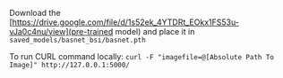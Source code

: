 Download the [https://drive.google.com/file/d/1s52ek_4YTDRt_EOkx1FS53u-vJa0c4nu/view](pre-trained model) and place it in `saved_models/basnet_bsi/basnet.pth`

To run CURL command locally:
`curl -F "imagefile=@[Absolute Path To Image]" http://127.0.0.1:5000/`
